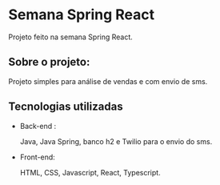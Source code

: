 # Semana Spring React

Projeto feito na semana Spring React. 

## Sobre o projeto:
Projeto simples para análise de vendas e com envio de sms.

## Tecnologias utilizadas

- Back-end :

    Java, Java Spring, banco h2 e Twilio para o envio do sms.

- Front-end:

    HTML, CSS, Javascript, React, Typescript.
